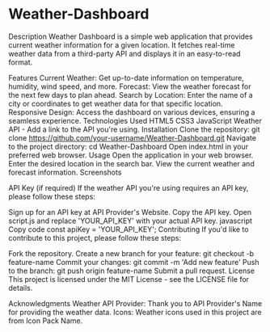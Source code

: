 # Weather-Dashboard

Description
Weather Dashboard is a simple web application that provides current weather information for a given location. It fetches real-time weather data from a third-party API and displays it in an easy-to-read format.

Features
Current Weather: Get up-to-date information on temperature, humidity, wind speed, and more.
Forecast: View the weather forecast for the next few days to plan ahead.
Search by Location: Enter the name of a city or coordinates to get weather data for that specific location.
Responsive Design: Access the dashboard on various devices, ensuring a seamless experience.
Technologies Used
HTML5
CSS3
JavaScript
Weather API - Add a link to the API you're using.
Installation
Clone the repository: git clone https://github.com/your-username/Weather-Dashboard.git
Navigate to the project directory: cd Weather-Dashboard
Open index.html in your preferred web browser.
Usage
Open the application in your web browser.
Enter the desired location in the search bar.
View the current weather and forecast information.
Screenshots


API Key (if required)
If the weather API you're using requires an API key, please follow these steps:

Sign up for an API key at API Provider's Website.
Copy the API key.
Open script.js and replace 'YOUR_API_KEY' with your actual API key.
javascript
Copy code
const apiKey = 'YOUR_API_KEY';
Contributing
If you'd like to contribute to this project, please follow these steps:

Fork the repository.
Create a new branch for your feature: git checkout -b feature-name
Commit your changes: git commit -m 'Add new feature'
Push to the branch: git push origin feature-name
Submit a pull request.
License
This project is licensed under the MIT License - see the LICENSE file for details.

Acknowledgments
Weather API Provider: Thank you to API Provider's Name for providing the weather data.
Icons: Weather icons used in this project are from Icon Pack Name.